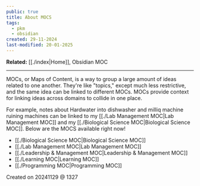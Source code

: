 ```yaml
---
public: true
title: About MOCS
tags:
  - pkm
  - obsidian
created: 29-11-2024
last-modified: 20-01-2025
---
```

**Related:** [[./index|Home]], Obsidian MOC

---
MOCs, or Maps of Content, is a way to group a large amount of ideas related to one another. They're like "topics," except much less restrictive, and the same idea can be linked to different MOCs. MOCs provide context for linking ideas across domains to collide in one place. 

For example, notes about Hardwater into dishwasher and milliq machine ruining machines can be linked to my [[./Lab Management MOC|Lab Management MOC]] and my [[./Biological Science MOC|Biological Science MOC]]. Below are the MOCS available right now!

- [[./Biological Science MOC|Biological Science MOC]]
- [[./Lab Management MOC|Lab Management MOC]]
- [[./Leadership & Management MOC|Leadership & Management MOC]]
- [[./Learning MOC|Learning MOC]]
- [[./Programming MOC|Programming MOC]]



Created on 20241129 @ 1327